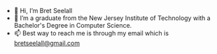 - 👋 Hi, I’m Bret Seelall
- 🌱 I’m a graduate from the New Jersey Institute of Technology with a Bachelor's Degree in Computer Science.
- 📫 Best way to reach me is through my email which is bretseelall@gmail.com

<!---
bretseelall/bretseelall is a ✨ special ✨ repository because its `README.md` (this file) appears on your GitHub profile.
You can click the Preview link to take a look at your changes.
--->
